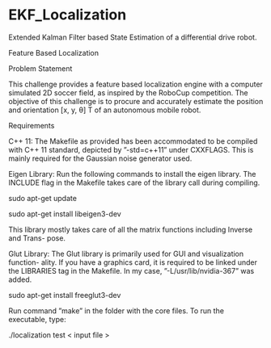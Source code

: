 # EKF_Localization
Extended Kalman Filter based State Estimation of a differential drive robot.

Feature Based Localization

Problem Statement

This challenge provides a feature based localization engine with a computer simulated 2D
soccer field, as inspired by the RoboCup competition. The objective of this challenge is to
procure and accurately estimate the position and orientation [x, y, θ] T of an autonomous
mobile robot.

Requirements

C++ 11: The Makefile as provided has been accommodated to be compiled with C++ 11
standard, depicted by ”-std=c++11” under CXXFLAGS. This is mainly required for the
Gaussian noise generator used.

Eigen Library: Run the following commands to install the eigen library. The INCLUDE
flag in the Makefile takes care of the library call during compiling.

sudo apt-get update

sudo apt-get install libeigen3-dev

This library mostly takes care of all the matrix functions including Inverse and Trans-
pose.

Glut Library: The Glut library is primarily used for GUI and visualization function-
ality. If you have a graphics card, it is required to be linked under the LIBRARIES tag in
the Makefile. In my case, ”-L/usr/lib/nvidia-367” was added.

sudo apt-get install freeglut3-dev

Run command ”make” in the folder with the core files. To run the executable, type:

./localization test < input file >
